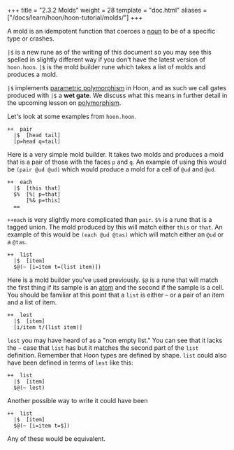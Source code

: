 +++
title = "2.3.2 Molds"
weight = 28
template = "doc.html"
aliases = ["/docs/learn/hoon/hoon-tutorial/molds/"]
+++

A mold is an idempotent function that coerces a [noun](/docs/glossary/noun/) to
be of a specific type or crashes.

`|$` is a new rune as of the writing of this document so you may see this spelled in slightly different way if you don't have the latest version of `hoon.hoon`. `|$` is the mold builder rune which takes a list of molds and produces a mold.

`|$` implements [parametric
polymorphism](https://en.wikipedia.org/wiki/Parametric_polymorphism) in Hoon,
and as such we call gates produced with `|$` a **wet gate**. We discuss what this
means in further detail in the upcoming lesson on [polymorphism](@/docs/tutorials/hoon/type-polymorphism.md).

Let's look at some examples from `hoon.hoon`. 
```hoon
++  pair
  |$  [head tail]
  [p=head q=tail]
```


Here is a very simple mold builder. It takes two molds and produces a mold that is a pair of those with the faces `p` and `q`. An example of using this would be `(pair @ud @ud)` which would produce a mold for a cell of `@ud` and `@ud`.

```hoon
++  each
  |$  [this that]
  $%  [%| p=that]
      [%& p=this]
  ==
```

`++each` is very slightly more complicated than `pair`. `$%` is a rune that is a tagged union. The mold produced by this will match either `this` or `that`. An example of this would be `(each @ud @tas)` which will match either an `@ud` or a `@tas`.

```hoon
++  list
  |$  [item]
  $@(~ [i=item t=(list item)])
```
Here is a mold builder you've used previously. `$@` is a rune that will match the first thing if its sample is an [atom](/docs/glossary/atom/) and the second if the sample is a cell. You should be familiar at this point that a `list` is either `~`  or a pair of an item and a list of item.


```hoon
++  lest
  |$  [item]
  [i/item t/(list item)]
```
`lest` you may have heard of as a "non empty list." You can see that it lacks the `~` case that `list` has but it matches the second part of the `list` definition. Remember that Hoon types are defined by shape. `list` could also have been defined in terms of `lest` like this:

```hoon
++  list
  |$  [item]
  $@(~ lest)
```

Another possible way to write it could have been

```hoon
++  list
  |$  [item]
  $@(~ [i=item t=$])
```

Any of these would be equivalent.
